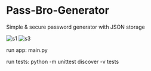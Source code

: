 # Pass-Bro-Generator
Simple & secure password generator with JSON storage

![s1](https://github.com/user-attachments/assets/45bc7584-e185-4250-9954-2e6b7332eb28)
![s3](https://github.com/user-attachments/assets/5edb0ac7-caf9-42d8-8d62-adf101198ba4)

run app: main.py

run tests: python -m unittest discover -v tests
